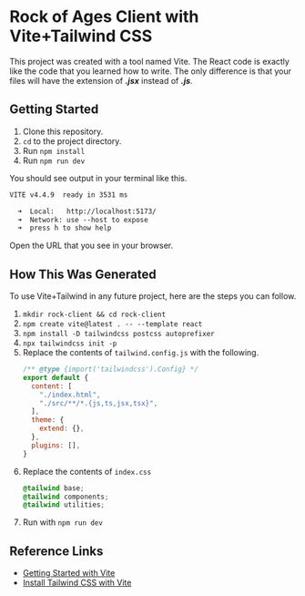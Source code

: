 # Rock of Ages Client with Vite+Tailwind CSS

This project was created with a tool named Vite. The React code is exactly like the code that you learned how to write. The only difference is that your files will have the extension of **_.jsx_** instead of **_.js_**.

## Getting Started

1. Clone this repository.
2. `cd` to the project directory.
3. Run `npm install`
4. Run `npm run dev`

You should see output in your terminal like this.

```txt
VITE v4.4.9  ready in 3531 ms

  ➜  Local:   http://localhost:5173/
  ➜  Network: use --host to expose
  ➜  press h to show help
```

Open the URL that you see in your browser.

## How This Was Generated

To use Vite+Tailwind in any future project, here are the steps you can follow.

1. `mkdir rock-client && cd rock-client`
2. `npm create vite@latest . -- --template react`
3. `npm install -D tailwindcss postcss autoprefixer`
4. `npx tailwindcss init -p`
5. Replace the contents of `tailwind.config.js` with the following.
   ```js
   /** @type {import('tailwindcss').Config} */
   export default {
     content: [
       "./index.html",
       "./src/**/*.{js,ts,jsx,tsx}",
     ],
     theme: {
       extend: {},
     },
     plugins: [],
   }
   ```
6. Replace the contents of `index.css`
   ```css
   @tailwind base;
   @tailwind components;
   @tailwind utilities;
   ```
7. Run with `npm run dev`

## Reference Links

- [Getting Started with Vite](https://vitejs.dev/guide/)
- [Install Tailwind CSS with Vite](https://tailwindcss.com/docs/guides/vite)